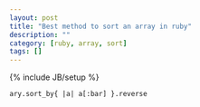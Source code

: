 ```yaml
---
layout: post
title: "Best method to sort an array in ruby"
description: ""
category: [ruby, array, sort]
tags: []
---
```

{% include JB/setup %}

    ary.sort_by{ |a| a[:bar] }.reverse